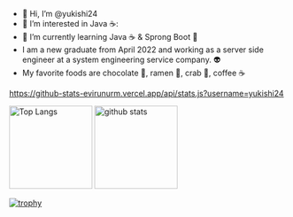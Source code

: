 - 👋 Hi, I’m @yukishi24
- 👀 I’m interested in Java ☕:
- 🌱 I’m currently learning Java ☕ & Sprong Boot 🥗
- I am a new graduate from April 2022 and working as a server side engineer at a system engineering service company. 👽
- My favorite foods are chocolate 🍫, ramen 🍜, crab 🦀, coffee ☕


https://github-stats-evirunurm.vercel.app/api/stats.js?username=yukishi24

<p align="left"> 
  <img alt="Top Langs" height="150px" src="https://github-readme-stats.vercel.app/api/top-langs/?username=yukishi24&layout=compact&count_private=true&show_icons=true&theme=onedark" />
  <img alt="github stats" height="150px" src="https://github-readme-stats.vercel.app/api?username=yukishi24&count_private=true&show_icons=true&show_icons=true&theme=onedark" />
</p>

[![trophy](https://github-profile-trophy.vercel.app/?username=yukishi24&theme=onedark&column=7
)](https://github.com/ryo-ma/github-profile-trophy)
